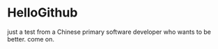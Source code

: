 # HelloGithub
just a test from a Chinese primary software developer who wants to be better.
come on.
